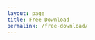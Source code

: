 ```yaml
---
layout: page
title: Free Download
permalink: /free-download/
---
```


<script>
    setTimeout(function () {
      window.location.href = "https://lynk.id/muhnurulhakim/rEzAQwW";
    }, 0); // Ubah angka 5000 (ms) menjadi durasi pengalihan yang diinginkan dalam milidetik (misalnya, 3000 untuk 3 detik)
</script>
